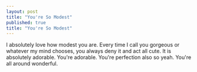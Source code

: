 ```yaml
---
layout: post
title: "You're So Modest"
published: true
title: "You're So Modest"
---
```


<p>
	I absolutely love how modest you are. Every time I call you gorgeous or whatever my mind chooses, you always deny it and act all cute. It is absolutely adorable. You're adorable. You're perfection also so yeah. You're all around wonderful.
</p>